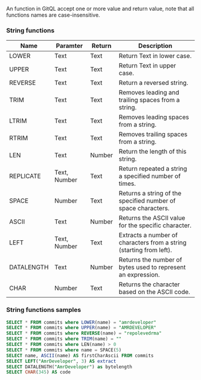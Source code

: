 An function in GitQL accept one or more value and return value,
note that all functions names are case-insensitive.

### String functions
| Name       | Paramter     | Return | Description                                                         |
| ---------- | ------------ | ------ | ------------------------------------------------------------------- |
| LOWER      | Text         | Text   | Return Text in lower case.                                          |
| UPPER      | Text         | Text   | Return Text in upper case.                                          |
| REVERSE    | Text         | Text   | Return a reversed string.                                           |
| TRIM       | Text         | Text   | Removes leading and trailing spaces from a string.                  |
| LTRIM      | Text         | Text   | Removes leading spaces from a string.                               |
| RTRIM      | Text         | Text   | Removes trailing spaces from a string.                              |
| LEN        | Text         | Number | Return the length of this string.                                   |
| REPLICATE  | Text, Number | Text   | Return repeated a string a specified number of times.               |
| SPACE      | Number       | Text   | Returns a string of the specified number of space characters.       |
| ASCII      | Text         | Number | Returns the ASCII value for the specific character.                 |
| LEFT       | Text, Number | Text   | Extracts a number of characters from a string (starting from left). |
| DATALENGTH | Text         | Number | Returns the number of bytes used to represent an expression.        |
| CHAR       | Number       | Text   | Returns the character based on the ASCII code.                      |

### String functions samples

```sql
SELECT * FROM commits where LOWER(name) = "amrdeveloper"
SELECT * FROM commits where UPPER(name) = "AMRDEVELOPER"
SELECT * FROM commits where REVERSE(name) = "repolevedrma"
SELECT * FROM commits where TRIM(name) = ""
SELECT * FROM commits where LEN(name) > 0
SELECT * FROM commits where name = SPACE(5)
SELECT name, ASCII(name) AS firstCharAscii FROM commits
SELECT LEFT("AmrDeveloper", 3) AS extract
SELECT DATALENGTH("AmrDeveloper") as bytelength
SELECT CHAR(345) AS code
```